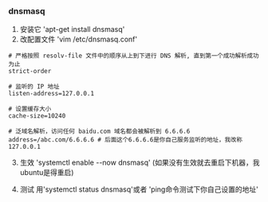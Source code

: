 ### dnsmasq
1. 安装它 'apt-get install dnsmasq'
2. 改配置文件 'vim /etc/dnsmasq.conf' 
```
# 严格按照 resolv-file 文件中的顺序从上到下进行 DNS 解析, 直到第一个成功解析成功为止
strict-order

# 监听的 IP 地址
listen-address=127.0.0.1

# 设置缓存大小
cache-size=10240

# 泛域名解析，访问任何 baidu.com 域名都会被解析到 6.6.6.6
address=/abc.com/6.6.6.6 # 后面这个6.6.6.6是你自己服务监听的地址，我改称127.0.0.1
```
3. 生效 'systemctl enable --now dnsmasq' (如果没有生效就去重启下机器，我ubuntu是得重启)
 
4. 测试 用'systemctl status dnsmasq'或者 'ping命令测试下你自己设置的地址'